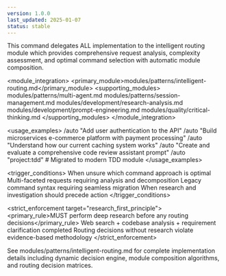 ```yaml
---
version: 1.0.0
last_updated: 2025-01-07
status: stable
---
```


<command purpose="Intelligent autonomous routing with dynamic module composition and research-first execution">
  
  <delegation target="modules/patterns/intelligent-routing.md">
    This command delegates ALL implementation to the intelligent routing module which provides comprehensive request analysis, complexity assessment, and optimal command selection with automatic module composition.
  </delegation>
  
  <module_integration>
    <primary_module>modules/patterns/intelligent-routing.md</primary_module>
    <supporting_modules>
      <module>modules/patterns/multi-agent.md</module>
      <module>modules/patterns/session-management.md</module>
      <module>modules/development/research-analysis.md</module>
      <module>modules/development/prompt-engineering.md</module>
      <module>modules/quality/critical-thinking.md</module>
    </supporting_modules>
  </module_integration>
  
  <usage_examples>
    <example type="basic">/auto "Add user authentication to the API"</example>
    <example type="complex">/auto "Build microservices e-commerce platform with payment processing"</example>
    <example type="research">/auto "Understand how our current caching system works"</example>
    <example type="prompt_engineering">/auto "Create and evaluate a comprehensive code review assistant prompt"</example>
    <example type="legacy">/auto "project:tdd" # Migrated to modern TDD module</example>
  </usage_examples>
  
  <trigger_conditions>
    <condition type="uncertainty">When unsure which command approach is optimal</condition>
    <condition type="complexity">Multi-faceted requests requiring analysis and decomposition</condition>
    <condition type="legacy">Legacy command syntax requiring seamless migration</condition>
    <condition type="research_first">When research and investigation should precede action</condition>
  </trigger_conditions>
  
  <strict_enforcement target="research_first_principle">
    <primary_rule>MUST perform deep research before any routing decisions</primary_rule>
    <verification>Web search + codebase analysis + requirement clarification completed</verification>
    <consequence>Routing decisions without research violate evidence-based methodology</consequence>
  </strict_enforcement>
  
  <reference>
    See modules/patterns/intelligent-routing.md for complete implementation details including dynamic decision engine, module composition algorithms, and routing decision matrices.
  </reference>
  
</command>
